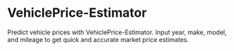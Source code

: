 # VehiclePrice-Estimator
Predict vehicle prices with VehiclePrice-Estimator. Input year, make, model, and mileage to get quick and accurate market price estimates.
